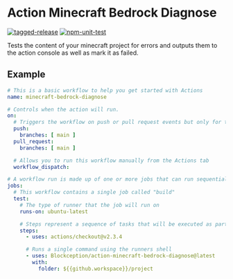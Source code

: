 # Action Minecraft Bedrock Diagnose

[![tagged-release](https://github.com/Blockception/action-minecraft-bedrock-diagnose/actions/workflows/tagged-release.yml/badge.svg)](https://github.com/Blockception/action-minecraft-bedrock-diagnose/actions/workflows/tagged-release.yml)
[![npm-unit-test](https://github.com/Blockception/action-minecraft-bedrock-diagnose/actions/workflows/npm-test.yml/badge.svg)](https://github.com/Blockception/action-minecraft-bedrock-diagnose/actions/workflows/npm-test.yml)


Tests the content of your minecraft project for errors and outputs them to the action console as well as mark it as failed.

## Example


```yml
# This is a basic workflow to help you get started with Actions
name: minecraft-bedrock-diagnose

# Controls when the action will run. 
on:
  # Triggers the workflow on push or pull request events but only for the main branch
  push:
    branches: [ main ]
  pull_request:
    branches: [ main ]

  # Allows you to run this workflow manually from the Actions tab
  workflow_dispatch:

# A workflow run is made up of one or more jobs that can run sequentially or in parallel
jobs:
  # This workflow contains a single job called "build"
  test:
    # The type of runner that the job will run on
    runs-on: ubuntu-latest

    # Steps represent a sequence of tasks that will be executed as part of the job
    steps:
      - uses: actions/checkout@v2.3.4

      # Runs a single command using the runners shell
      - uses: Blockception/action-minecraft-bedrock-diagnose@latest
        with: 
          folder: ${{github.workspace}}/project